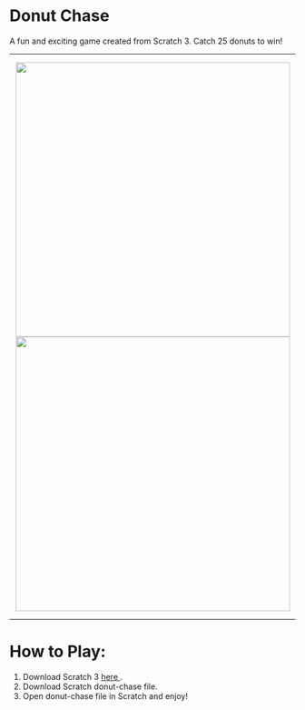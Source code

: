 # Donut Chase
A fun and exciting game created from Scratch 3. Catch 25 donuts to win!
<hr>
<p align="center">
<img width="483" src="https://user-images.githubusercontent.com/79345715/176614115-69ba6591-79da-4b3c-a669-405e871a90ec.png">
<img width="483" src="https://user-images.githubusercontent.com/79345715/176613000-f268a05a-08fb-4f73-8101-0b15774f82e4.png">
</p>
<hr>

# How to Play:
1. Download Scratch 3 <a href="https://scratch.mit.edu/download"> here </a>.
2. Download Scratch donut-chase file.
3. Open donut-chase file in Scratch and enjoy!
